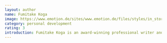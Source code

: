 ```yaml
---
layout: author
name: Fumitake Koga
image: https://www.emotion.de/sites/www.emotion.de/files/styles/in_story/public/af_koga_fumitake_001.jpg
category: personal development
rating: 3
introduction: Fumitake Koga is an award-winning professional writer and author. He has released numerous bestselling works of business-related and general non-fiction. He encountered Adlerian psychology in his late twenties and was deeply affected by its conventional wisdom–defying ideas. Thereafter, Koga made numerous visits to Ichiro Kishimi in Kyoto, gleaned from him the essence of Adlerian psychology, and took down the notes for the classical “dialogue format” method of Greek philosophy that is used in this book.
---
```

